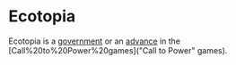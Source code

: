 # Ecotopia

Ecotopia is a [government](government) or an [advance](advance) in the [Call%20to%20Power%20games]("Call to Power" games).